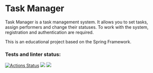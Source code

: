 # Task Manager
Task Manager is a task management system. It allows you to set tasks, assign performers and change their statuses. To work with the system, registration and authentication are required.

This is an educational project based on the Spring Framework.

### Tests and linter status:
[![Actions Status](https://github.com/LotBag/java-project-99/actions/workflows/hexlet-check.yml/badge.svg)](https://github.com/LotBag/java-project-99/actions)
<a href="https://codeclimate.com/github/LotBag/java-project-99/maintainability"><img src="https://api.codeclimate.com/v1/badges/4bf9634a4cf5ea639d23/maintainability" /></a>
<a href="https://codeclimate.com/github/LotBag/java-project-99/test_coverage"><img src="https://api.codeclimate.com/v1/badges/4bf9634a4cf5ea639d23/test_coverage" /></a>